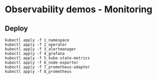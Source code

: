 
# Observability demos - Monitoring

## Deploy

```
kubectl apply -f 1_namespace
kubectl apply -f 2_operator
kubectl apply -f 3_alertmanager
kubectl apply -f 4_grafana
kubectl apply -f 5_kube-state-metrics
kubectl apply -f 6_node-exporter
kubectl apply -f 7_prometheus-adapter
kubectl apply -f 8_prometheus
```
